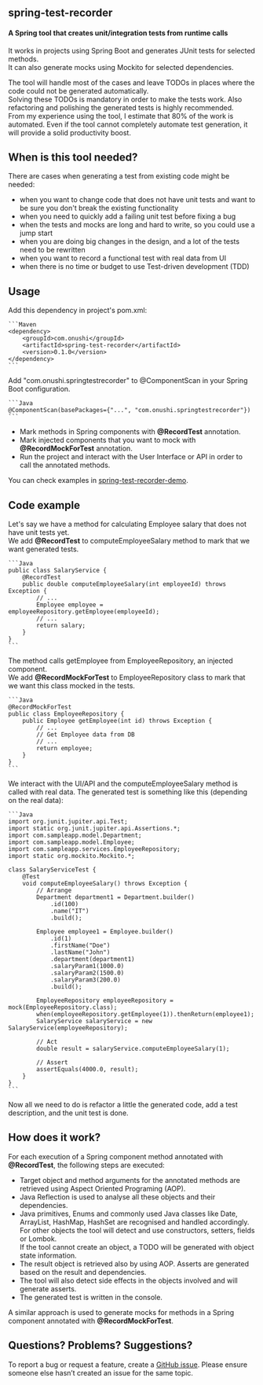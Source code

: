 ## spring-test-recorder 
#### A Spring tool that creates unit/integration tests from runtime calls

It works in projects using Spring Boot and generates JUnit tests for selected methods.  
It can also generate mocks using Mockito for selected dependencies.  


The tool will handle most of the cases and leave TODOs in places where the code could not be generated automatically.  
Solving these TODOs is mandatory in order to make the tests work. Also refactoring and polishing the generated tests is highly recommended.  
From my experience using the tool, I estimate that 80% of the work is automated. 
Even if the tool cannot completely automate test generation, it will provide a solid productivity boost.


## When is this tool needed?
 There are cases when generating a test from existing code might be needed:
- when you want to change code that does not have unit tests and want to be sure you don't break the existing functionality
- when you need to quickly add a failing unit test before fixing a bug
- when the tests and mocks are long and hard to write, so you could use a jump start
- when you are doing big changes in the design, and a lot of the tests need to be rewritten
- when you want to record a functional test with real data from UI
- when there is no time or budget to use Test-driven development (TDD)


## Usage
Add this dependency in project's pom.xml:

    ```Maven
    <dependency>
        <groupId>com.onushi</groupId>
        <artifactId>spring-test-recorder</artifactId>
        <version>0.1.0</version>
    </dependency>
    ```

Add "com.onushi.springtestrecorder" to @ComponentScan in your Spring Boot configuration. 

    ```Java
    @ComponentScan(basePackages={"...", "com.onushi.springtestrecorder"})
    ```

- Mark methods in Spring components with **@RecordTest** annotation.  
- Mark injected components that you want to mock with **@RecordMockForTest** annotation.  
- Run the project and interact with the User Interface or API in order to call the annotated methods.  
  

You can check examples in [spring-test-recorder-demo](https://github.com/ibreaz/spring-test-recorder-demo).  


## Code example
Let's say we have a method for calculating Employee salary that does not have unit tests yet.  
We add **@RecordTest** to computeEmployeeSalary method to mark that we want generated tests.

    ```Java
	public class SalaryService {
        @RecordTest
		public double computeEmployeeSalary(int employeeId) throws Exception {
			// ...
			Employee employee = employeeRepository.getEmployee(employeeId);
			// ...
			return salary;
		}
	}
    ```
	
The method calls getEmployee from EmployeeRepository, an injected component.  
We add **@RecordMockForTest** to EmployeeRepository class to mark that we want this class mocked in the tests.

    ```Java
    @RecordMockForTest
	public class EmployeeRepository {
		public Employee getEmployee(int id) throws Exception {
			// ...
			// Get Employee data from DB
			// ...
			return employee;
		}
	}
    ```

We interact with the UI/API and the computeEmployeeSalary method is called with real data.
The generated test is something like this (depending on the real data):

    ```Java
	import org.junit.jupiter.api.Test;
	import static org.junit.jupiter.api.Assertions.*;
	import com.sampleapp.model.Department;
	import com.sampleapp.model.Employee;
	import com.sampleapp.services.EmployeeRepository;
	import static org.mockito.Mockito.*;

	class SalaryServiceTest {
		@Test
		void computeEmployeeSalary() throws Exception {
			// Arrange
			Department department1 = Department.builder()
				.id(100)
				.name("IT")
				.build();

			Employee employee1 = Employee.builder()
				.id(1)
				.firstName("Doe")
				.lastName("John")
				.department(department1)
				.salaryParam1(1000.0)
				.salaryParam2(1500.0)
				.salaryParam3(200.0)
				.build();

			EmployeeRepository employeeRepository = mock(EmployeeRepository.class);
			when(employeeRepository.getEmployee(1)).thenReturn(employee1);
			SalaryService salaryService = new SalaryService(employeeRepository);

			// Act
			double result = salaryService.computeEmployeeSalary(1);

			// Assert
			assertEquals(4000.0, result);
		}
	}
    ```

Now all we need to do is refactor a little the generated code, add a test description, and the unit test is done.


## How does it work?
For each execution of a Spring component method annotated with **@RecordTest**, the following steps are executed:
- Target object and method arguments for the annotated methods are retrieved using Aspect Oriented Programing (AOP).  
- Java Reflection is used to analyse all these objects and their dependencies. 
- Java primitives, Enums and commonly used Java classes like Date, ArrayList, HashMap, HashSet are recognised and handled accordingly.  
  For other objects the tool will detect and use constructors, setters, fields or Lombok.  
  If the tool cannot create an object, a TODO will be generated with object state information.
- The result object is retrieved also by using AOP. Asserts are generated based on the result and dependencies.
- The tool will also detect side effects in the objects involved and will generate asserts.
- The generated test is written in the console.
  
A similar approach is used to generate mocks for methods in a Spring component annotated with **@RecordMockForTest**.


## Questions? Problems? Suggestions?
To report a bug or request a feature, create a [GitHub issue](https://github.com/ibreaz/spring-test-recorder/issues/new/choose). 
Please ensure someone else hasn’t created an issue for the same topic.







